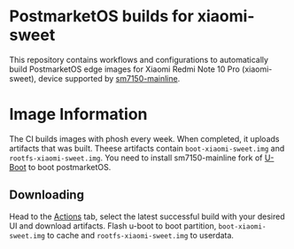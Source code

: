 # PostmarketOS builds for xiaomi-sweet

This repository contains workflows and configurations to automatically build PostmarketOS edge images for Xiaomi Redmi Note 10 Pro (xiaomi-sweet), device supported by [sm7150-mainline](https://github.com/sm7150-mainline).

# Image Information

The CI builds images with phosh every week. When completed, it uploads artifacts that was built. Theese artifacts contain `boot-xiaomi-sweet.img` and `rootfs-xiaomi-sweet.img`. You need to install sm7150-mainline fork of [U-Boot](https://github.com/sm7150-mainline/u-boot) to boot postmarketOS.

## Downloading

Head to the [Actions](https://github.com/thedanilfez/sweet-builds/actions) tab, select the latest successful build with your desired UI and download artifacts. Flash u-boot to boot partition, `boot-xiaomi-sweet.img` to cache and `rootfs-xiaomi-sweet.img` to userdata.
